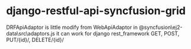 # django-restful-api-syncfusion-grid
DRFApiAdaptor is little modify from WebApiAdaptor in @syncfusion\ej2-data\src\adaptors.js
it can work for django rest_framework GET, POST, PUT/{id}/, DELETE/{id}/
